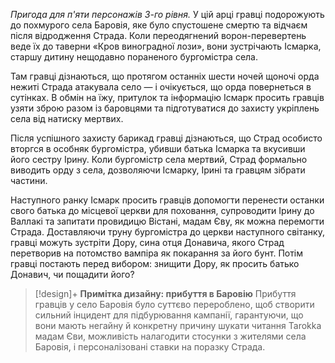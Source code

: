 _Пригода для п'яти персонажів 3-го рівня._
У цій арці гравці подорожують до похмурого села Баровія, яке було спустошене смертю та відчаєм після відродження Страда. Коли переодягнений ворон-перевертень веде їх до таверни «Кров виноградної лози», вони зустрічають Ісмарка, старшу дитину нещодавно пораненого бургомістра села.

Там гравці дізнаються, що протягом останніх шести ночей щоночі орда нежиті Страда атакувала село — і очікується, що орда повернеться в сутінках. В обмін на їжу, притулок та інформацію Ісмарк просить гравців узяти зброю разом із баровцями та підготуватися до захисту укріплень села від натиску мертвих.

Після успішного захисту барикад гравці дізнаються, що Страд особисто вторгся в особняк бургомістра, убивши батька Ісмарка та вкусивши його сестру Ірину. Коли бургомістр села мертвий, Страд формально виводить орду з села, дозволяючи Ісмарку, Ірині та гравцям зібрати частини.

Наступного ранку Ісмарк просить гравців допомогти перенести останки свого батька до місцевої церкви для поховання, супроводити Ірину до Валлакі та запитати провидицю Вістані, мадам Єву, як можна перемогти Страда. Доставляючи труну бургомістра до церкви наступного світанку, гравці можуть зустріти Дору, сина отця Донавича, якого Страд перетворив на потомство вампіра як покарання за його бунт. Потім гравці постають перед вибором: знищити Дору, як просить батько Донавич, чи пощадити його?

> [!design]+ **Примітка дизайну: прибуття в Баровію**
> Прибуття гравців у село Баровія було суттєво перероблено, щоб створити сильний інцидент для підбурювання кампанії, гарантуючи, що вони мають негайну й конкретну причину шукати читання Tarokka мадам Єви, можливість налагодити стосунки з жителями села Баровія, і персоналізовані ставки на поразку Страда.